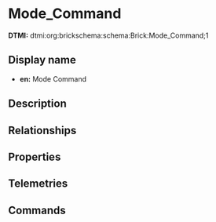 # Mode_Command
**DTMI:** dtmi:org:brickschema:schema:Brick:Mode_Command;1
## Display name
- **en:** Mode Command
## Description
## Relationships
## Properties
## Telemetries
## Commands
